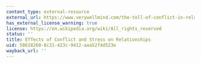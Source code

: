 ```yaml
---
content_type: external-resource
external_url: https://www.verywellmind.com/the-toll-of-conflict-in-relationships-3144952
has_external_license_warning: true
license: https://en.wikipedia.org/wiki/All_rights_reserved
status: ''
title: Effects of Conflict and Stress on Relationships
uid: 58618260-8c31-423c-9412-aaa52f4d523e
wayback_url: ''
---
```

